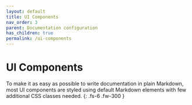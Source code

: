 ```yaml
---
layout: default
title: UI Components
nav_order: 3
parent: Documentation configuration
has_children: true
permalink: /ui-components
---
```


# UI Components

To make it as easy as possible to write documentation in plain Markdown, most UI components are styled using default Markdown elements with few additional CSS classes needed.
{: .fs-6 .fw-300 }
